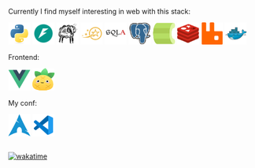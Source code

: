 <!-- <div>
    <img src="https://github-readme-stats.vercel.app/api?username=edpyt&hide_border=false&theme=nord&border_radius=0&card_width=500" height="170"/>
</div> -->


<!-- ![line](https://capsule-render.vercel.app/api?type=rect&color=gradient&height=1) -->


Currently I find myself interesting in web with this stack:

<div>
    <img alt="python" src="assets/backend/python-original.svg" width="45" height="45"/>
    <img alt="fastapi" src="assets/backend/fastapi.svg" width="45" height="45"/>
    <img alt="blacksheep" src="assets/backend/blacksheep.svg" width="45" height="45"/>
    <img alt="litestar" src="assets/backend/litestar.svg" width="45" height="45"/>
    <img alt="sqlalchemy" src="assets/backend/sqlalchemy.svg" width="45" height="45"/>
    <img alt="postgresql" src="assets/backend/postgresql.svg" width="45" height="45"/>
    <img alt="celery" src="assets/backend/celery.svg" width="45" height="45"/>
    <img alt="redis" src="assets/backend/redis.svg" width="45" height="45"/>
    <img alt="rabbitmq" src="assets/backend/rabbitmq.svg" width="45" height="45"/>
    <img alt="docker" src="assets/devops/docker.svg" width="45" height="45"/>
</div>

Frontend:

<div>
    <img alt="vue" src="assets/frontend/vue.svg" width="45" height="45"/>
    <img alt="pinia" src="assets/frontend/pinia.svg" width="45" height="45"/>

</div>


My conf:

<div style="padding: 0 0 15px">
    <img alt="iusearchbtw" src="assets/stack/arch.svg" width="45" height="45"/>
    <img alt="vscode" src="assets/stack/vscode.svg" width="45" height="45"/>
</div>

[![wakatime](https://wakatime.com/badge/user/1770871d-539e-4acc-85db-976dae244f9c.svg)](https://wakatime.com/@1770871d-539e-4acc-85db-976dae244f9c)
